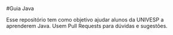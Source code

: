#Guia Java

Esse repositório tem como objetivo ajudar alunos da UNIVESP a aprenderem Java.
Usem Pull Requests para dúvidas e sugestões.
